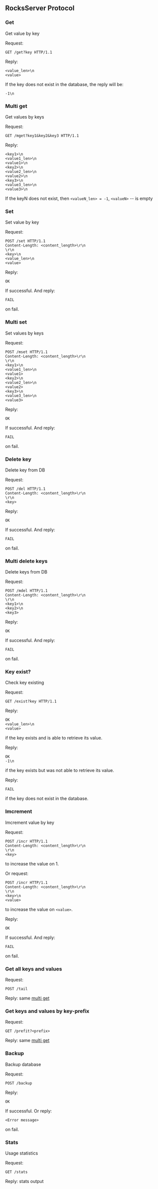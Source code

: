 ## RocksServer Protocol

### Get
Get value by key

Request:
```
GET /get?key HTTP/1.1
```
Reply:

```
<value_len>\n
<value>
```
If the key does not exist in the database, the reply will be:
```
-1\n
```

### Multi get
Get values by keys

Request:
```
GET /mget?key1&key2&key3 HTTP/1.1
```
Reply:

```
<key1>\n
<value1_len>\n
<value1>\n
<key2>\n
<value2_len>\n
<value2>\n
<key3>\n
<value3_len>\n
<value3>\n
```
If the keyN does not exist, then `<valueN_len> = -1`, `<valueN>` -- is empty


### Set
Set value by key

Request:
```
POST /set HTTP/1.1
Content-Length: <content_length>\r\n
\r\n
<key>\n
<value_len>\n
<value>
```
Reply:
```
OK
```
If successful.
And reply:
```
FAIL
```
on fail.


### Multi set
Set values by keys

Request:
```
POST /mset HTTP/1.1
Content-Length: <content_length>\r\n
\r\n
<key1>\n
<value1_len>\n
<value1>
<key2>\n
<value2_len>\n
<value2>
<key3>\n
<value3_len>\n
<value3>
```
Reply:
```
OK
```
If successful.
And reply:
```
FAIL
```
on fail.

### Delete key
Delete key from DB

Request:
```
POST /del HTTP/1.1
Content-Length: <content_length>\r\n
\r\n
<key>
```
Reply:
```
OK
```
If successful.
And reply:
```
FAIL
```
on fail.


### Multi delete keys
Delete keys from DB

Request:
```
POST /mdel HTTP/1.1
Content-Length: <content_length>\r\n
\r\n
<key1>\n
<key2>\n
<key3>
```
Reply:
```
OK
```
If successful.
And reply:
```
FAIL
```
on fail.

### Key exist?
Check key existing

Request:
```
GET /exist?key HTTP/1.1
```
Reply:

```
OK
<value_len>\n
<value>
```
if the key exists and is able to retrieve its value.

Reply:
```
OK
-1\n
```
if the key exists but was not able to retrieve its value.

Reply:
```
FAIL
```
if the key does not exist in the database.

### Imcrement
Imcrement value by key

Request:
```
POST /incr HTTP/1.1
Content-Length: <content_length>\r\n
\r\n
<key>
```
to increase the value on 1.

Or request:
```
POST /incr HTTP/1.1
Content-Length: <content_length>\r\n
\r\n
<key>\n
<value>
```
to increase the value on `<value>`.

Reply:
```
OK
```
If successful.
And reply:
```
FAIL
```
on fail.

### Get all keys and values

Request:
```
POST /tail
```

Reply: same [multi get](https://github.com/valmat/RocksServer/blob/master/protocol.md#multi-get)


### Get keys and values by key-prefix

Request:
```
GET /prefit?<prefix>
```

Reply: same [multi get](https://github.com/valmat/RocksServer/blob/master/protocol.md#multi-get)


### Backup
Backup database

Request:
```
POST /backup
```

Reply:
```
OK
```
If successful.
Or reply:
```
<Error message>
```
on fail.


### Stats
Usage statistics

Request:
```
GET /stats
```

Reply: stats output
